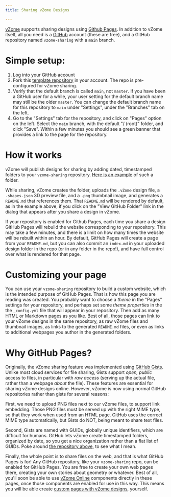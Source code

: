 ```yaml
---
title: Sharing vZome Designs

---
```


[vZome][vzome] supports sharing designs using [Github Pages][pages].
In addition to vZome itself, all you need is a [GitHub][github] account (these are free),
and a GitHub repository named `vzome-sharing` with a `main` branch.

# Simple setup:

1. Log into your GitHub account
2. Fork this [template repository](https://github.com/vZome/vzome-sharing) in your account.  The repo is pre-configured for vZome sharing.
3. Verify that the default branch is called `main`, not `master`.  If you have been a GitHub user for a while, your user setting for the default branch name may still be the older `master`.  You can change the default branch name for this repository to `main` under "Settings", under the "Branches" tab on the left.
4. Go to the "Settings" tab for the repository, and click on "Pages" option on the left.  Select the `main` branch, with the default "/ (root)" folder, and click "Save".  Within a few minutes you should see a green banner that provides a link to the page for the repository.

# How it works

vZome will publish designs for sharing by adding dated, timestamped folders to your `vzome-sharing` repository.
[Here is an example][example] of such a folder.

While sharing, vZome creates the folder, uploads the `.vZome` design file,
a `.shapes.json` 3D preview file, and a `.png` thumbnail image, and generates a `README.md` that references them.
That `README.md` will be rendered by default, as in the example above, if you click on the "View GitHub Folder" link
in the dialog that appears after you share a design in vZome.

If your repository is enabled for Github Pages, each time you share a design GitHub Pages will rebuild the website corresponding to your repository.
This may take a few minutes, and there is a limit on how many times the website will be rebuilt within an hour.
By default, GitHub Pages will create a page from your `README.md`, but you can also commit an `index.md` in your uploaded design folder in the repo
(or in any folder in the repo!), and have full control over what is rendered for that page.

# Customizing your page

You can use your `vzome-sharing` repository to build a custom website, which is the intended purpose of GitHub Pages.
That is how this page you are reading was created.  You probably want to choose a *theme* in the "Pages" settings for your repository,
and perhaps set some *theme properties* in the the `_config.yml` file that will appear in your repository.
Then add as many HTML or Markdown pages as you like.  Best of all, those pages can link to your vZome designs in the same repository,
as raw vZome files and thumbnail images, as links to the generated `README.md` files, or even as links to additional webpages you author
in the generated folders.

# Why GitHub Pages?

Originally, the vZome sharing feature was implemented using [GitHub Gists][gists].
Unlike most cloud services for file sharing, Gists support *open, public* access to files,
in particular with *raw access* (serving up the actual file, rather than a webpage *about* the file).
These features are essential for sharing vZome designs online.
However, vZome is now using normal GitHub repositories rather than gists for several reasons:

First, we need to upload PNG files next to our vZome files, to support link embedding. 
Those PNG files must be served up with the right MIME type, so that they work when used from an HTML page.
GitHub uses the correct MIME type automatically, but Gists do NOT, being meant to share text files.

Second, Gists are named with GUIDs, globally unique identifiers, which are difficult for humans.
GitHub lets vZome create timestamped folders, organized by date, so you get a nice organization rather than a flat list of GUIDs.
Poke around [the repository above][example], to see what I mean.

Finally, the whole point is to share files on the web, and that is what GitHub Pages is for!
Any GitHub repository, like your `vzome-sharing` repo, can be enabled for GitHub Pages.
You are free to create your own web pages there, creating your own stories about geometry or whatever.
Best of all, you'll soon be able to use [vZome Online][online] components directly in these pages, once those components are enabled for use in this way.
This means you will be able create [custom pages with vZome designs][bhall], yourself.


[vzome]: https://vzome.com/home/
[pages]: https://pages.github.com/
[github]: https://github.com/
[example]: https://github.com/vorth/vzome-sharing/tree/main/2021/10/28/14-19-45-THC-SV-colored
[gists]: https://gist.github.com/
[online]: https://vzome.com/app/
[bhall]: https://vzome.com/app/bhall/basic
